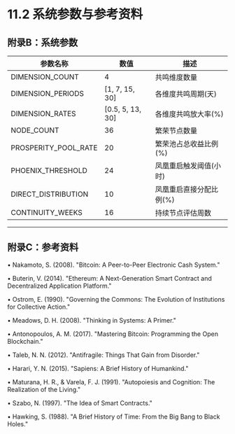 # 11.2 系统参数与参考资料

## 附录B：系统参数

| 参数名称 | 数值 | 描述 |
|---------|------|------|
| DIMENSION_COUNT | 4 | 共鸣维度数量 |
| DIMENSION_PERIODS | [1, 7, 15, 30] | 各维度共鸣周期(天) |
| DIMENSION_RATES | [0.5, 5, 13, 30] | 各维度共鸣放大率(%) |
| NODE_COUNT | 36 | 繁荣节点数量 |
| PROSPERITY_POOL_RATE | 20 | 繁荣池占总收益比例(%) |
| PHOENIX_THRESHOLD | 24 | 凤凰重启触发阈值(小时) |
| DIRECT_DISTRIBUTION | 10 | 凤凰重启直接分配比例(%) |
| CONTINUITY_WEEKS | 16 | 持续节点评估周数 |

---

## 附录C：参考资料

• Nakamoto, S. (2008). "Bitcoin: A Peer-to-Peer Electronic Cash System."

• Buterin, V. (2014). "Ethereum: A Next-Generation Smart Contract and Decentralized Application Platform."

• Ostrom, E. (1990). "Governing the Commons: The Evolution of Institutions for Collective Action."

• Meadows, D. H. (2008). "Thinking in Systems: A Primer."

• Antonopoulos, A. M. (2017). "Mastering Bitcoin: Programming the Open Blockchain."

• Taleb, N. N. (2012). "Antifragile: Things That Gain from Disorder."

• Harari, Y. N. (2015). "Sapiens: A Brief History of Humankind."

• Maturana, H. R., & Varela, F. J. (1991). "Autopoiesis and Cognition: The Realization of the Living."

• Szabo, N. (1997). "The Idea of Smart Contracts."

• Hawking, S. (1988). "A Brief History of Time: From the Big Bang to Black Holes."